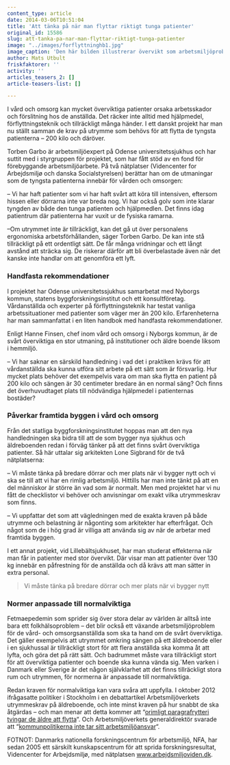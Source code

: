 ```yaml
---
content_type: article
date: 2014-03-06T10:51:04
title: 'Att tänka på när man flyttar riktigt tunga patienter'
original_id: 15586
slug: att-tanka-pa-nar-man-flyttar-riktigt-tunga-patienter
image: "../images/forflyttninghb1.jpg"
image_caption: 'Den här bilden illustrerar övervikt som arbetsmiljöproblem, på omslaget till en checklista från statens byggforskningsinstitut i Danmark.'
author: Mats Utbult
friskfaktorer: ''
activity: ''
articles_teasers_2: []
article-teasers-list: []

---
```


I vård och omsorg kan mycket överviktiga patienter orsaka arbetsskador och förslitning hos de anställda. Det räcker inte alltid med hjälpmedel, förflyttningsteknik och tillräckligt många händer. I ett danskt projekt har man nu ställt samman de krav på utrymme som behövs för att flytta de tyngsta patienterna – 200 kilo och däröver.

Torben Garbo är arbetsmiljöexpert på Odense universitetssjukhus och har suttit med i styrgruppen för projektet, som har fått stöd av en fond för förebyggande arbetsmiljöarbete. På två nätplatser (Videncenter for Arbejdsmiljø och danska Socialstyrelsen) berättar han om de utmaningar som de tyngsta patienterna innebär för vården och omsorgen:

– Vi har haft patienter som vi har haft svårt att köra till intensiven, eftersom hissen eller dörrarna inte var breda nog. Vi har också golv som inte klarar tyngden av både den tunga patienten och hjälpmedlen. Det finns idag patientrum där patienterna har vuxit ur de fysiska ramarna.

–Om utrymmet inte är tillräckligt, kan det gå ut över personalens ergonomiska arbetsförhållanden, säger Torben Garbo. De kan inte stå tillräckligt på ett ordentligt sätt. De får många vridningar och ett långt avstånd att sträcka sig. De riskerar därför att bli överbelastade även när det kanske inte handlar om att genomföra ett lyft.

### Handfasta rekommendationer

I projektet har Odense universitetssjukhus samarbetat med Nyborgs kommun, statens byggforskningsinstitut och ett konsultföretag. Vårdanställda och experter på förflyttningsteknik har testat vanliga arbetssituationer med patienter som väger mer än 200 kilo. Erfarenheterna har man sammanfattat i en liten handbok med handfasta rekommendationer.

Enligt Hanne Finsen, chef inom vård och omsorg i Nyborgs kommun, är de svårt överviktiga en stor utmaning, på institutioner och äldre boende liksom i hemmiljö.

– Vi har saknar en särskild handledning i vad det i praktiken krävs för att vårdanställda ska kunna utföra sitt arbete på ett sätt som är försvarlig. Hur mycket plats behöver det exempelvis vara om man ska flytta en patient på 200 kilo och sängen är 30 centimeter bredare än en normal säng? Och finns det överhuvudtaget plats till nödvändiga hjälpmedel i patienternas bostäder?

### Påverkar framtida byggen i vård och omsorg

Från det statliga byggforskningsinstitutet hoppas man att den nya handledningen ska bidra till att de som bygger nya sjukhus och äldreboenden redan i förväg tänker på att det finns svårt överviktiga patienter. Så här uttalar sig arkitekten Lone Sigbrand för de två nätplatserna:

– Vi måste tänka på bredare dörrar och mer plats när vi bygger nytt och vi ska se till att vi har en rimlig arbetsmiljö. Hittills har man inte tänkt på att en del människor är större än vad som är normalt. Men med projektet har vi nu fått de checklistor vi behöver och anvisningar om exakt vilka utrymmeskrav som finns.

– Vi uppfattar det som att vägledningen med de exakta kraven på både utrymme och belastning är någonting som arkitekter har efterfrågat. Och något som de i hög grad är villiga att använda sig av när de arbetar med framtida byggen.

I ett annat projekt, vid Lillebältsjukhuset, har man studerat effekterna när man får in patienter med stor övervikt. Där visar man att patienter över 130 kg innebär en påfrestning för de anställda och då krävs att man sätter in extra personal.

> Vi måste tänka på bredare dörrar och mer plats när vi bygger nytt

### Normer anpassade till normalviktiga

Fetmaepedemin som sprider sig över stora delar av världen är alltså inte bara ett folkhälsoproblem – det blir också ett växande arbetsmiljöproblem för de vård- och omsorgsanställda som ska ta hand om de svårt överviktiga. Det gäller exempelvis att utrymmet omkring sängen på ett äldreboende eller i en sjukhussal är tillräckligt stort för att flera anställda ska komma åt att lyfta, och göra det på rätt sätt. Och badrummet måste vara tillräckligt stort för att överviktiga patienter och boende ska kunna vända sig.´Men varken i Danmark eller Sverige är det någon självklarhet att det finns tillräckligt stora rum och utrymmen, för normerna är anpassade till normalviktiga.

Redan kraven för normalviktiga kan vara svåra att uppfylla. I oktober 2012 ifrågasatte politiker i Stockholm i en debattartikel Arbetsmiljöverkets utrymmeskrav på äldreboende, och inte minst kraven på hur snabbt de ska åtgärdas – och man menar att detta kommer att “[orimligt paragrafrytteri tvingar de äldre att flytta](http://www.dn.se/debatt/orimligt-paragrafrytteri-tvingar-aldre-att-flytta/)“. Och Arbetsmiljöverkets generaldirektör svarade att “[kommunpolitikerna inte tar sitt arbetsmiljöansvar](http://www.dn.se/debatt/kommunpolitikerna-tar-inte-sitt-arbetsmiljoansvar/)“.

FOTNOT: Danmarks nationella forskningscentrum för arbetsmiljö, NFA, har sedan 2005 ett särskilt kunskapscentrum för att sprida forskningsresultat, Videncenter for Arbejdsmiljø, med nätplatsen www.arbejdsmiljoviden.dk.

